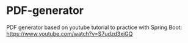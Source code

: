 # PDF-generator
PDF generator based on youtube tutorial to practice with Spring Boot: https://www.youtube.com/watch?v=S7udzd3xjGQ
